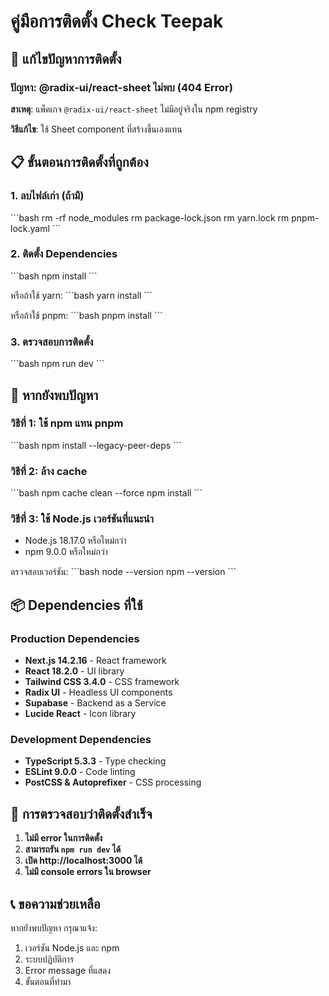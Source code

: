 # คู่มือการติดตั้ง Check Teepak

## 🚨 แก้ไขปัญหาการติดตั้ง

### ปัญหา: @radix-ui/react-sheet ไม่พบ (404 Error)

**สาเหตุ**: แพ็คเกจ `@radix-ui/react-sheet` ไม่มีอยู่จริงใน npm registry

**วิธีแก้ไข**: ใช้ Sheet component ที่สร้างขึ้นเองแทน

## 📋 ขั้นตอนการติดตั้งที่ถูกต้อง

### 1. ลบไฟล์เก่า (ถ้ามี)
\`\`\`bash
rm -rf node_modules
rm package-lock.json
rm yarn.lock
rm pnpm-lock.yaml
\`\`\`

### 2. ติดตั้ง Dependencies
\`\`\`bash
npm install
\`\`\`

หรือถ้าใช้ yarn:
\`\`\`bash
yarn install
\`\`\`

หรือถ้าใช้ pnpm:
\`\`\`bash
pnpm install
\`\`\`

### 3. ตรวจสอบการติดตั้ง
\`\`\`bash
npm run dev
\`\`\`

## 🔧 หากยังพบปัญหา

### วิธีที่ 1: ใช้ npm แทน pnpm
\`\`\`bash
npm install --legacy-peer-deps
\`\`\`

### วิธีที่ 2: ล้าง cache
\`\`\`bash
npm cache clean --force
npm install
\`\`\`

### วิธีที่ 3: ใช้ Node.js เวอร์ชันที่แนะนำ
- Node.js 18.17.0 หรือใหม่กว่า
- npm 9.0.0 หรือใหม่กว่า

ตรวจสอบเวอร์ชัน:
\`\`\`bash
node --version
npm --version
\`\`\`

## 📦 Dependencies ที่ใช้

### Production Dependencies
- **Next.js 14.2.16** - React framework
- **React 18.2.0** - UI library
- **Tailwind CSS 3.4.0** - CSS framework
- **Radix UI** - Headless UI components
- **Supabase** - Backend as a Service
- **Lucide React** - Icon library

### Development Dependencies
- **TypeScript 5.3.3** - Type checking
- **ESLint 9.0.0** - Code linting
- **PostCSS & Autoprefixer** - CSS processing

## 🎯 การตรวจสอบว่าติดตั้งสำเร็จ

1. **ไม่มี error ในการติดตั้ง**
2. **สามารถรัน `npm run dev` ได้**
3. **เปิด http://localhost:3000 ได้**
4. **ไม่มี console errors ใน browser**

## 📞 ขอความช่วยเหลือ

หากยังพบปัญหา กรุณาแจ้ง:
1. เวอร์ชัน Node.js และ npm
2. ระบบปฏิบัติการ
3. Error message ที่แสดง
4. ขั้นตอนที่ทำมา
